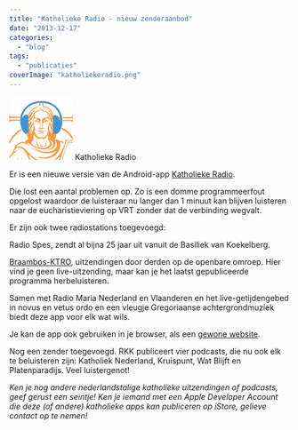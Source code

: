 ```yaml
---
title: "Katholieke Radio - nieuw zenderaanbod"
date: "2013-12-17"
categories: 
  - "blog"
tags: 
  - "publicaties"
coverImage: "katholiekeradio.png"
---
```


[![Katholieke Radio](images/katholiekeradio.png)](https://play.google.com/store/apps/details?id=net.credomobiel.katholiekeradio) Katholieke Radio

Er is een nieuwe versie van de Android-app [Katholieke Radio](https://play.google.com/store/apps/details?id=net.credomobiel.katholiekeradio "Katholieke Radio"). 

Die lost een aantal problemen op. Zo is een domme programmeerfout opgelost waardoor de luisteraar nu langer dan 1 minuut kan blijven luisteren naar de eucharistieviering op VRT zonder dat de verbinding wegvalt.

Er zijn ook twee radiostations toegevoegd:

Radio Spes, zendt al bijna 25 jaar uit vanuit de Basiliek van Koekelberg.

[Braambos-KTRO](https://nl-nl.facebook.com/KTROBraambos), uitzendingen door derden op de openbare omroep. Hier vind je geen live-uitzending, maar kan je het laatst gepubliceerde programma herbeluisteren.

Samen met Radio Maria Nederland en Vlaanderen en het live-getijdengebed in novus en vetus ordo en een vleugje Gregoriaanse achtergrondmuziek biedt deze app voor elk wat wils.

Je kan de app ook gebruiken in je browser, als een [gewone website](http://radio.gelovenleren.net/ "Katholieke Radio").

 Nog een zender toegevoegd. RKK publiceert vier podcasts, die nu ook elk te beluisteren zijn: Katholiek Nederland, Kruispunt, Wat Blijft en Platenparadijs. Veel luistergenot!

_Ken je nog andere nederlandstalige katholieke uitzendingen of podcasts, geef gerust een seintje! Ken je iemand met een Apple Developer Account die deze (of andere) katholieke apps kan publiceren op iStore, gelieve contact op te nemen!_
